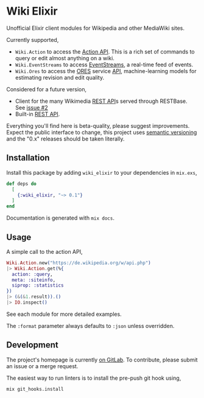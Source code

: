 # Wiki Elixir

Unofficial Elixir client modules for Wikipedia and other MediaWiki sites.

Currently supported,
* `Wiki.Action` to access the [Action API](https://www.mediawiki.org/wiki/Special:MyLanguage/API:Main_page).
This is a rich set of commands to query or edit almost anything on a wiki.
* `Wiki.EventStreams` to access [EventStreams](https://wikitech.wikimedia.org/wiki/Event_Platform/EventStreams),
a real-time feed of events.
* `Wiki.Ores` to access the [ORES](https://www.mediawiki.org/wiki/ORES) service [API](https://ores.wikimedia.org/v3/),
machine-learning models for estimating revision and edit quality.

Considered for a future version,
* Client for the many Wikimedia [REST API](https://www.mediawiki.org/wiki/REST_API )s served through RESTBase.
See [issue #2](https://gitlab.com/adamwight/wiki_elixir/-/issues/2)
* Built-in [REST API](https://www.mediawiki.org/wiki/API:REST_API).

Everything you'll find here is beta-quality, please suggest improvements.  Expect the
public interface to change, this project uses [semantic versioning](https://semver.org/) and
the "0.x" releases should be taken literally.

## Installation

Install this package by adding `wiki_elixir` to your dependencies in `mix.exs`,

```elixir
def deps do
  [
    {:wiki_elixir, "~> 0.1"}
  ]
end
```

Documentation is generated with `mix docs`.

## Usage

A simple call to the action API,

```elixir
Wiki.Action.new("https://de.wikipedia.org/w/api.php")
|> Wiki.Action.get(%{
  action: :query,
  meta: :siteinfo,
  siprop: :statistics
})
|> (&(&1.result)).()
|> IO.inspect()
```

See each module for more detailed examples.

The `:format` parameter always defaults to `:json` unless overridden.

## Development

The project's homepage is currently [on GitLab](https://gitlab.com/adamwight/wiki_elixir).
To contribute, please submit an issue or a merge request.

The easiest way to run linters is to install the pre-push git hook using,

```shell script
mix git_hooks.install
```
